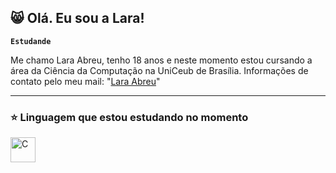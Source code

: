 ## 😸 Olá. Eu sou a Lara!

**`Estudande`**

Me chamo Lara Abreu, tenho 18 anos e neste momento estou cursando a área da Ciência da Computação na UniCeub de Brasília.
Informações de contato pelo meu mail: "[Lara Abreu](laraacfreitas@gmail.com)"

---
### ⭐ Linguagem que estou estudando no momento
<img
  align="left"
  alt="C"
  title="C"
  width="40px"
  style="padding-right: 20px;"
  src="https://cdn.jsdelivr.net/gh/devicons/devicon@latest/icons/c/c-original.svg" />
          
